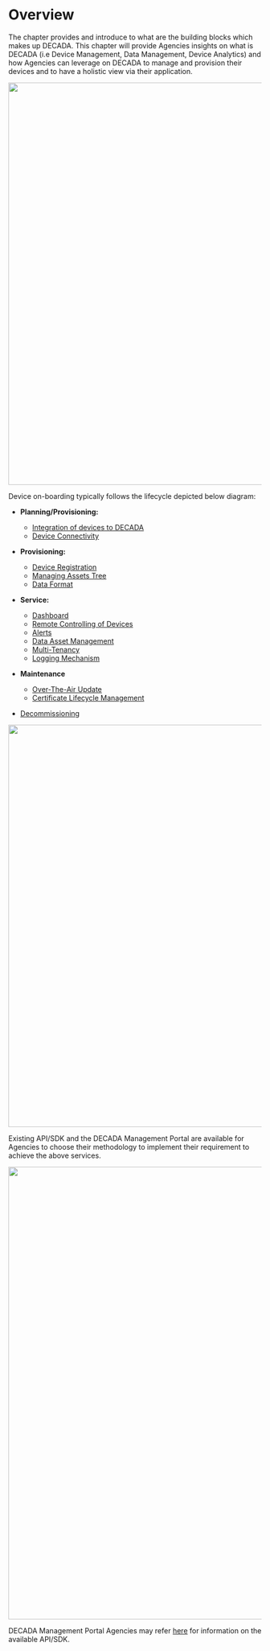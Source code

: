 # Overview

The chapter provides and introduce to what are the building blocks which makes up DECADA. This chapter will provide Agencies insights on what is DECADA (i.e Device Management, Data Management, Device Analytics) and how Agencies can leverage on DECADA to manage and provision their devices and to have a holistic view via their application. 

<div align=center>
<img width="800" src="./images/buildingblock.png"/>
</div>

Device on-boarding typically follows the lifecycle depicted below diagram:
- **Planning/Provisioning:**
   - [Integration of devices to DECADA](/Dev_Con/Onboard?id=integration-with-decada)
   - [Device Connectivity](Dev_Con/Onboard?id=device-connectivity)   

- **Provisioning:**
   - [Device Registration](Dev_Con/Onboard?id=device-registration)
   - [Managing Assets Tree](Dev_Con/Onboard?id=managing-asset-tree)
   - [Data Format](Dev_Con/Onboard?id=data-format)

- **Service:**
   - [Dashboard](Dev_Con/Service?id=dashboard)
   - [Remote Controlling of Devices](Dev_Con/Service?id=remote-controlling-of-devices)
   - [Alerts](Dev_Con/Service?id=alerts)
   - [Data Asset Management](Dev_Con/Service?id=data-asset-management)
   - [Multi-Tenancy](Dev_Con/Service?id=multi-tenancy)
   - [Logging Mechanism](Dev_Con/Service?id=logging-mechanism)

- **Maintenance**
   - [Over-The-Air Update](Dev_Con/Maintenance?id=over-the-air-ota-upgrade )
   - [Certificate Lifecycle Management]( Dev_Con/Maintenance?id=certificate-lifecycle-management ) 
<!--Dev_Con/Maintenance?id=certificate-lifecycle-management   Dev_Con/Onboard?id=device-registration-->

- [Decommissioning](Dev_Con/Decommis.md)


<div align=center>
<img width="800" src="./images/DecadaLC2.png"/>
</div>

Existing API/SDK and the DECADA Management Portal are available for Agencies to choose their methodology to implement their requirement to achieve the above services. 
<div align=center>
<img width="900" src="./images/Decada_home.png"/>
</div>

DECADA Management Portal
Agencies may refer [here](https://siotteam.atlassian.net/wiki/spaces/DUG/pages/2263220229/DECADA+SDK+API) for information on the available API/SDK.

